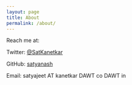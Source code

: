 ```yaml
---
layout: page
title: About
permalink: /about/
---
```


Reach me at:

Twitter: [@SatKanetkar](http://twitter.com/SatKanetkar)

GitHub: [satyanash](http://github.com/satyanash)

Email: satyajeet AT kanetkar DAWT co DAWT in
